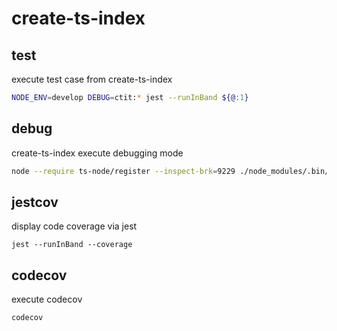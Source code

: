 # create-ts-index

## test
execute test case from create-ts-index

```bash
NODE_ENV=develop DEBUG=ctit:* jest --runInBand ${@:1}
```

## debug
create-ts-index execute debugging mode 

```bash
node --require ts-node/register --inspect-brk=9229 ./node_modules/.bin/jest --no-cache --runInBand --detectOpenHandles ${@:1}
```

## jestcov
display code coverage via jest

```
jest --runInBand --coverage
```

## codecov
execute codecov

```
codecov
```